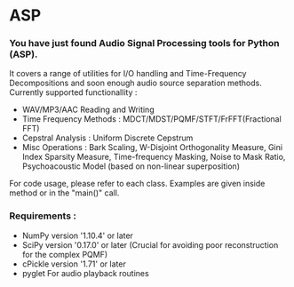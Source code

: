 # ASP

### You have just found Audio Signal Processing tools for Python (ASP).
It covers a range of utilities for I/O handling and Time-Frequency Decompositions and soon enough audio source separation methods.
Currently supported functionallity :
- WAV/MP3/AAC Reading and Writing
- Time Frequency Methods : MDCT/MDST/PQMF/STFT/FrFFT(Fractional FFT)
- Cepstral Analysis : Uniform Discrete Cepstrum
- Misc Operations : Bark Scaling, W-Disjoint Orthogonality Measure, Gini Index Sparsity Measure, Time-frequency Masking, Noise to Mask Ratio, Psychoacoustic Model (based on non-linear superposition) 

For code usage, please refer to each class. Examples are given inside method or in the "main()" call.

### Requirements :
- NumPy version   '1.10.4' or later
- SciPy version   '0.17.0' or later (Crucial for avoiding poor reconstruction for the complex PQMF)
- cPickle version '1.71' or later
- pyglet           For audio playback routines
